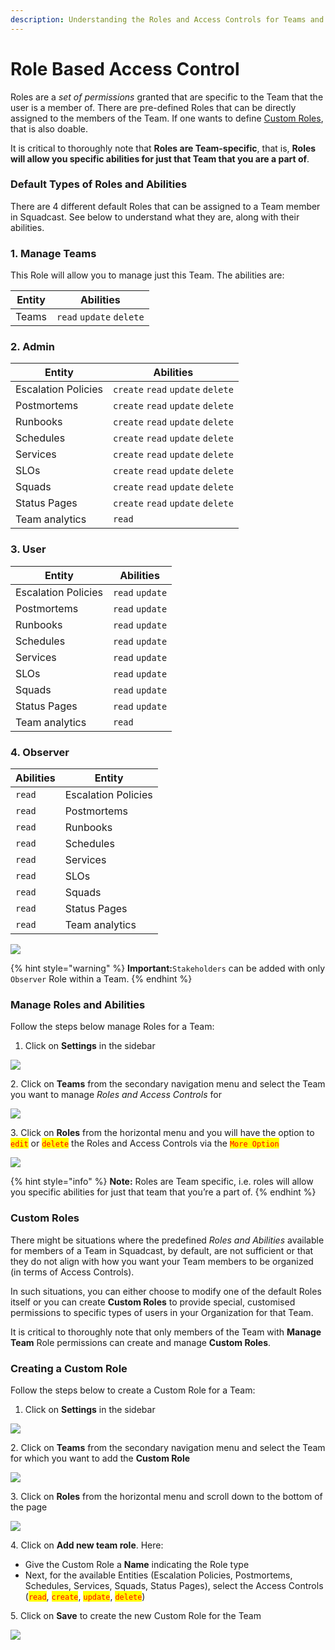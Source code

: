 ```yaml
---
description: Understanding the Roles and Access Controls for Teams and Custom Roles
---
```


# Role Based Access Control

Roles are a _set of permissions_ granted that are specific to the Team that the user is a member of. There are pre-defined Roles that can be directly assigned to the members of the Team. If one wants to define [Custom Roles](broken-reference/), that is also doable.

It is critical to thoroughly note that **Roles are Team-specific**, that is, **Roles will allow you specific abilities for just that Team that you are a part of**.

### Default Types of Roles and Abilities <a href="#default-types-of-roles-and-abilities" id="default-types-of-roles-and-abilities"></a>

There are 4 different default Roles that can be assigned to a Team member in Squadcast. See below to understand what they are, along with their abilities.

### 1. Manage Teams <a href="#1-manage-teams" id="1-manage-teams"></a>

This Role will allow you to manage just this Team. The abilities are:

| Entity | Abilities                |
| ------ | ------------------------ |
| Teams  | `read` `update` `delete` |

### 2. Admin <a href="#2-admin" id="2-admin"></a>

| Entity              | Abilities                         |
| ------------------- | --------------------------------- |
| Escalation Policies | `create` `read` `update` `delete` |
| Postmortems         | `create` `read` `update` `delete` |
| Runbooks            | `create` `read` `update` `delete` |
| Schedules           | `create` `read` `update` `delete` |
| Services            | `create` `read` `update` `delete` |
| SLOs                | `create` `read` `update` `delete` |
| Squads              | `create` `read` `update` `delete` |
| Status Pages        | `create` `read` `update` `delete` |
| Team analytics      | `read`                            |

### 3. User <a href="#3-user" id="3-user"></a>

| Entity              | Abilities       |
| ------------------- | --------------- |
| Escalation Policies | `read` `update` |
| Postmortems         | `read` `update` |
| Runbooks            | `read` `update` |
| Schedules           | `read` `update` |
| Services            | `read` `update` |
| SLOs                | `read` `update` |
| Squads              | `read` `update` |
| Status Pages        | `read` `update` |
| Team analytics      | `read`          |

### 4. Observer <a href="#4-observer" id="4-observer"></a>

| Abilities | Entity              |
| --------- | ------------------- |
| `read`    | Escalation Policies |
| `read`    | Postmortems         |
| `read`    | Runbooks            |
| `read`    | Schedules           |
| `read`    | Services            |
| `read`    | SLOs                |
| `read`    | Squads              |
| `read`    | Status Pages        |
| `read`    | Team analytics      |

![](../.gitbook/assets/rbac\_roles.png)

{% hint style="warning" %}
**Important:**`Stakeholders` can be added with only `Observer` Role within a Team.
{% endhint %}

### Manage Roles and Abilities <a href="#manage-roles-and-abilities" id="manage-roles-and-abilities"></a>

Follow the steps below manage Roles for a Team:

1. Click on **Settings** in the sidebar

![](<../.gitbook/assets/add\_and\_delete\_users\_1 (1) (1) (1) (10) (22).png>)

2\. Click on **Teams** from the secondary navigation menu and select the Team you want to manage _Roles and Access Controls_ for

![](<../.gitbook/assets/add\_and\_delete\_teams\_1 (1) (2) (7).png>)

3\. Click on **Roles** from the horizontal menu and you will have the option to <mark style="color:red;">`edit`</mark> or <mark style="color:red;">`delete`</mark> the Roles and Access Controls via the <mark style="color:red;">`More Option`</mark>

![](../.gitbook/assets/rbac\_2.png)

{% hint style="info" %}
**Note:** Roles are Team specific, i.e. roles will allow you specific abilities for just that team that you’re a part of.
{% endhint %}

### Custom Roles <a href="#custom-roles" id="custom-roles"></a>

There might be situations where the predefined _Roles and Abilities_ available for members of a Team in Squadcast, by default, are not sufficient or that they do not align with how you want your Team members to be organized (in terms of Access Controls).

In such situations, you can either choose to modify one of the default Roles itself or you can create **Custom Roles** to provide special, customised permissions to specific types of users in your Organization for that Team.

It is critical to thoroughly note that only members of the Team with **Manage Team** Role permissions can create and manage **Custom Roles**.

### Creating a Custom Role <a href="#creating-a-custom-role" id="creating-a-custom-role"></a>

Follow the steps below to create a Custom Role for a Team:

1. Click on **Settings** in the sidebar

![](<../.gitbook/assets/add\_and\_delete\_users\_1 (1) (1) (1) (10) (18).png>)

2\. Click on **Teams** from the secondary navigation menu and select the Team for which you want to add the **Custom Role**

![](<../.gitbook/assets/add\_and\_delete\_teams\_1 (1) (1) (3).png>)

3\. Click on **Roles** from the horizontal menu and scroll down to the bottom of the page

![](../.gitbook/assets/rbac\_3.png)

4\. Click on **Add new team role**. Here:

* Give the Custom Role a **Name** indicating the Role type
* Next, for the available Entities (Escalation Policies, Postmortems, Schedules, Services, Squads, Status Pages), select the Access Controls (<mark style="color:red;">`read`</mark>, <mark style="color:red;">`create`</mark>, <mark style="color:red;">`update`</mark>, <mark style="color:red;">`delete`</mark>)

5\. Click on **Save** to create the new Custom Role for the Team

![](../.gitbook/assets/rbac\_4.png)
